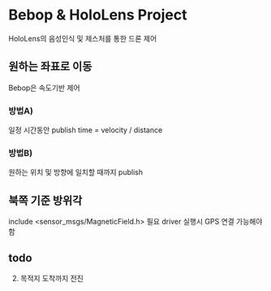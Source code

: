 # Bebop & HoloLens Project
HoloLens의 음성인식 및 제스처를 통한 드론 제어

## 원하는 좌표로 이동
Bebop은 속도기반 제어  
### 방법A)  
일정 시간동안 publish
time = velocity / distance
### 방법B)
원하는 위치 및 방향에 일치할 때까지 publish

## 북쪽 기준 방위각
include <sensor_msgs/MagneticField.h> 필요
driver 실행시 GPS 연결 가능해야 함


## todo
2. 목적지 도착까지 전진
